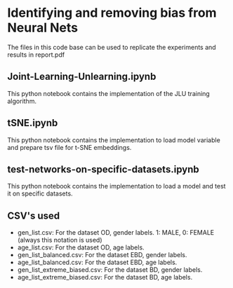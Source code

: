 # Identifying and removing bias from Neural Nets

The files in this code base can be used to replicate the experiments and results in report.pdf

## Joint-Learning-Unlearning.ipynb
This python notebook contains the implementation of the JLU training algorithm. 

## tSNE.ipynb
This python notebook contains the implementation to load model variable and prepare tsv file for t-SNE embeddings.

## test-networks-on-specific-datasets.ipynb
This python notebook contains the implementation to load a model and test it on specific datasets.

## CSV's used
* gen\_list.csv: For the dataset OD, gender labels. 1: MALE, 0: FEMALE (always this notation is used)
* age\_list.csv: For the dataset OD, age labels.
* gen\_list\_balanced.csv: For the dataset EBD, gender labels.
* age\_list\_balanced.csv: For the dataset EBD, age labels.
* gen\_list\_extreme\_biased.csv: For the dataset BD, gender labels.
* age\_list\_extreme\_biased.csv: For the dataset BD, age labels.

